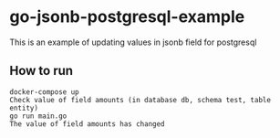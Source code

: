 # go-jsonb-postgresql-example

This is an example of updating values in jsonb field for postgresql

## How to run

```
docker-compose up
Check value of field amounts (in database db, schema test, table entity)
go run main.go
The value of field amounts has changed
```

